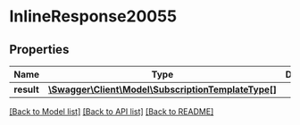 # InlineResponse20055

## Properties
Name | Type | Description | Notes
------------ | ------------- | ------------- | -------------
**result** | [**\Swagger\Client\Model\SubscriptionTemplateType[]**](SubscriptionTemplateType.md) |  | [optional] 

[[Back to Model list]](../README.md#documentation-for-models) [[Back to API list]](../README.md#documentation-for-api-endpoints) [[Back to README]](../README.md)


